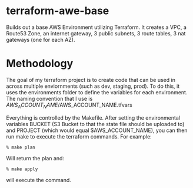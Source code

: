 # terraform-awe-base
Builds out a base AWS Environment utilizing Terraform.  It creates a VPC, a Route53 Zone, an internet gateway, 3 public subnets, 3 route tables, 3 nat gateways (one for each AZ).

# Methodology
The goal of my terraform project is to create code that can be used in across multiple enviornments (such as dev, staging, prod).  To do this, it uses the environments folder to define the variables for each environment.  The naming convention that I use is $AWS_ACCOUNT_NAME/$AWS_ACCOUNT_NAME.tfvars  

Everything is controlled by the Makefile.  After setting the environmental variables BUCKET (S3 Bucket to that the state file should be uploaded to) and PROJECT (which would equal $AWS_ACCOUNT_NAME), you can then run make to execute the terraform commands.  For example:

    % make plan
    
Will return the plan and:

    % make apply
    
will execute the command.  

